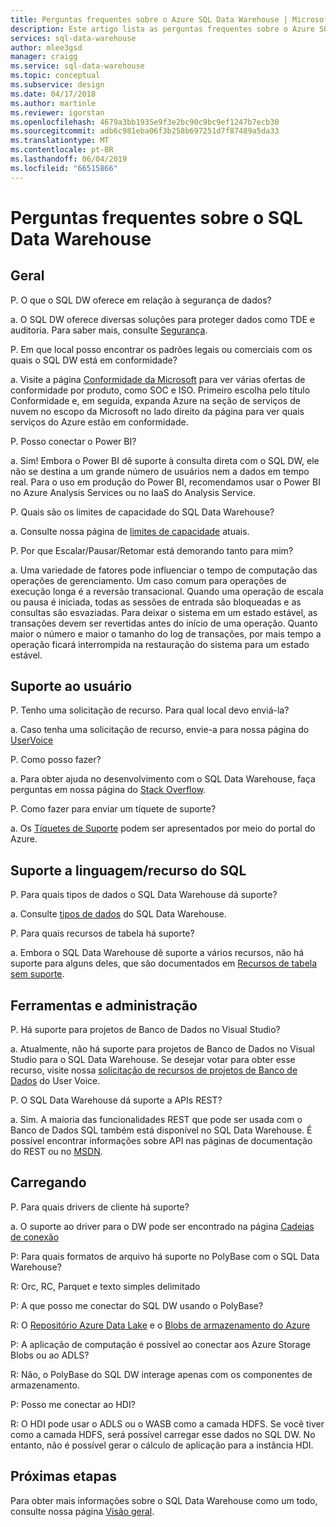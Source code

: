 ```yaml
---
title: Perguntas frequentes sobre o Azure SQL Data Warehouse | Microsoft Docs
description: Este artigo lista as perguntas frequentes sobre o Azure SQL Data Warehouse de clientes e desenvolvedores
services: sql-data-warehouse
author: mlee3gsd
manager: craigg
ms.service: sql-data-warehouse
ms.topic: conceptual
ms.subservice: design
ms.date: 04/17/2018
ms.author: martinle
ms.reviewer: igorstan
ms.openlocfilehash: 4679a3bb1935e9f3e2bc90c9bc9ef1247b7ecb30
ms.sourcegitcommit: adb6c981eba06f3b258b697251d7f87489a5da33
ms.translationtype: MT
ms.contentlocale: pt-BR
ms.lasthandoff: 06/04/2019
ms.locfileid: "66515866"
---
```

# <a name="sql-data-warehouse-frequently-asked-questions"></a>Perguntas frequentes sobre o SQL Data Warehouse

## <a name="general"></a>Geral

P. O que o SQL DW oferece em relação à segurança de dados?

a. O SQL DW oferece diversas soluções para proteger dados como TDE e auditoria. Para saber mais, consulte [Segurança].

P. Em que local posso encontrar os padrões legais ou comerciais com os quais o SQL DW está em conformidade?

a. Visite a página [Conformidade da Microsoft] para ver várias ofertas de conformidade por produto, como SOC e ISO. Primeiro escolha pelo título Conformidade e, em seguida, expanda Azure na seção de serviços de nuvem no escopo da Microsoft no lado direito da página para ver quais serviços do Azure estão em conformidade.

P. Posso conectar o Power BI?

a. Sim! Embora o Power BI dê suporte à consulta direta com o SQL DW, ele não se destina a um grande número de usuários nem a dados em tempo real. Para o uso em produção do Power BI, recomendamos usar o Power BI no Azure Analysis Services ou no IaaS do Analysis Service. 

P. Quais são os limites de capacidade do SQL Data Warehouse?

a. Consulte nossa página de [limites de capacidade] atuais. 

P. Por que Escalar/Pausar/Retomar está demorando tanto para mim?

a. Uma variedade de fatores pode influenciar o tempo de computação das operações de gerenciamento. Um caso comum para operações de execução longa é a reversão transacional. Quando uma operação de escala ou pausa é iniciada, todas as sessões de entrada são bloqueadas e as consultas são esvaziadas. Para deixar o sistema em um estado estável, as transações devem ser revertidas antes do início de uma operação. Quanto maior o número e maior o tamanho do log de transações, por mais tempo a operação ficará interrompida na restauração do sistema para um estado estável.

## <a name="user-support"></a>Suporte ao usuário

P. Tenho uma solicitação de recurso. Para qual local devo enviá-la?

a. Caso tenha uma solicitação de recurso, envie-a para nossa página do [UserVoice]

P. Como posso fazer?

a. Para obter ajuda no desenvolvimento com o SQL Data Warehouse, faça perguntas em nossa página do [Stack Overflow]. 

P. Como fazer para enviar um tíquete de suporte?

a. Os [Tíquetes de Suporte] podem ser apresentados por meio do portal do Azure.

## <a name="sql-languagefeature-support"></a>Suporte a linguagem/recurso do SQL 

P. Para quais tipos de dados o SQL Data Warehouse dá suporte?

a. Consulte [tipos de dados] do SQL Data Warehouse.

P. Para quais recursos de tabela há suporte?

a. Embora o SQL Data Warehouse dê suporte a vários recursos, não há suporte para alguns deles, que são documentados em [Recursos de tabela sem suporte].

## <a name="tooling-and-administration"></a>Ferramentas e administração

P. Há suporte para projetos de Banco de Dados no Visual Studio?

a. Atualmente, não há suporte para projetos de Banco de Dados no Visual Studio para o SQL Data Warehouse. Se desejar votar para obter esse recurso, visite nossa [solicitação de recursos de projetos de Banco de Dados] do User Voice.

P. O SQL Data Warehouse dá suporte a APIs REST?

a. Sim. A maioria das funcionalidades REST que pode ser usada com o Banco de Dados SQL também está disponível no SQL Data Warehouse. É possível encontrar informações sobre API nas páginas de documentação do REST ou no [MSDN].


## <a name="loading"></a>Carregando

P. Para quais drivers de cliente há suporte?

a. O suporte ao driver para o DW pode ser encontrado na página [Cadeias de conexão]

P: Para quais formatos de arquivo há suporte no PolyBase com o SQL Data Warehouse?

R: Orc, RC, Parquet e texto simples delimitado

P: A que posso me conectar do SQL DW usando o PolyBase? 

R: O [Repositório Azure Data Lake] e o [Blobs de armazenamento do Azure]

P: A aplicação de computação é possível ao conectar aos Azure Storage Blobs ou ao ADLS? 

R: Não, o PolyBase do SQL DW interage apenas com os componentes de armazenamento. 

P: Posso me conectar ao HDI?

R: O HDI pode usar o ADLS ou o WASB como a camada HDFS. Se você tiver como a camada HDFS, será possível carregar esse dados no SQL DW. No entanto, não é possível gerar o cálculo de aplicação para a instância HDI. 

## <a name="next-steps"></a>Próximas etapas
Para obter mais informações sobre o SQL Data Warehouse como um todo, consulte nossa página [Visão geral].


<!-- Article references -->
[UserVoice]: https://feedback.azure.com/forums/307516-sql-data-warehouse
[Cadeias de conexão]: ./sql-data-warehouse-connection-strings.md
[Stack Overflow]: https://stackoverflow.com/questions/tagged/azure-sqldw
[Tíquetes de suporte]: ./sql-data-warehouse-get-started-create-support-ticket.md
[Segurança]: ./sql-data-warehouse-overview-manage-security.md
[Conformidade da Microsoft]: https://www.microsoft.com/en-us/trustcenter/compliance/complianceofferings
[limites de capacidade]: ./sql-data-warehouse-service-capacity-limits.md
[tipos de dados]: ./sql-data-warehouse-tables-data-types.md
[Recursos de tabela sem suporte]: ./sql-data-warehouse-tables-overview.md#unsupported-table-features
[Repositório Azure Data Lake]: ./sql-data-warehouse-load-from-azure-data-lake-store.md
[Blobs de armazenamento do Azure]: ./sql-data-warehouse-load-from-azure-blob-storage-with-polybase.md
[Solicitação de recursos de projetos de Banco de Dados]: https://feedback.azure.com/forums/307516-sql-data-warehouse/suggestions/13313247-database-project-from-visual-studio-to-support-azu
[MSDN]: https://msdn.microsoft.com/library/azure/mt163685.aspx
[Visão geral]: ./sql-data-warehouse-overview-faq.md
